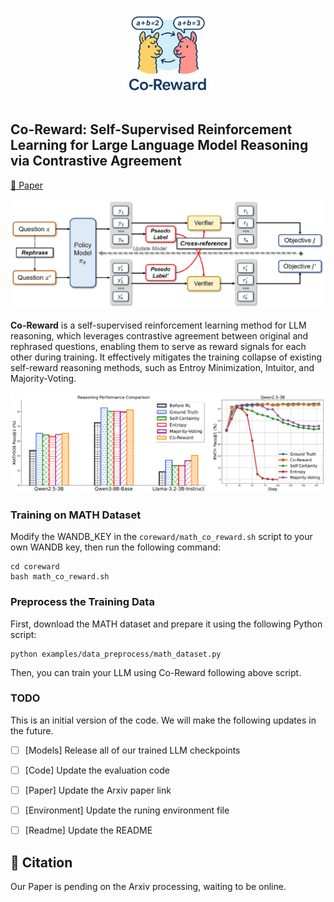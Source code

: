<p align="center">
  <img src="figs/CoReward_logo.png" alt="Co-Reward Logo" width="150"/>
</p>

## Co-Reward: Self-Supervised Reinforcement Learning for Large Language Model Reasoning via Contrastive Agreement

[📄 Paper](./CoReward-paper.pdf)

![Pipeline](figs/CoReward_pipeline.png)

**Co-Reward** is a self-supervised reinforcement learning method for LLM reasoning, which leverages contrastive agreement between original and rephrased questions, enabling them to serve as reward signals for each other during training. It effectively mitigates the training collapse of existing self-reward reasoning methods, such as Entroy Minimization, Intuitor, and Majority-Voting.


![Performance](figs/performance.png)


### Training on MATH Dataset

Modify the WANDB_KEY in the `coreward/math_co_reward.sh` script to your own WANDB key, then run the following command:

```
cd coreward
bash math_co_reward.sh
```

### Preprocess the Training Data

First, download the MATH dataset and prepare it using the following Python script:

```
python examples/data_preprocess/math_dataset.py
```

Then, you can train your LLM using Co-Reward following above script.

### TODO
This is an initial version of the code. We will make the following updates in the future.
- [ ] [Models] Release all of our trained LLM checkpoints
- [ ] [Code] Update the evaluation code
- [ ] [Paper] Update the Arxiv paper link
- [ ] [Environment] Update the runing environment file
- [ ] [Readme] Update the README


## 📄 Citation

Our Paper is pending on the Arxiv processing, waiting to be online.


